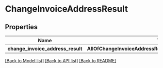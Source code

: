 # ChangeInvoiceAddressResult

## Properties
Name | Type | Description | Notes
------------ | ------------- | ------------- | -------------
**change_invoice_address_result** | **AllOfChangeInvoiceAddressResultChangeInvoiceAddressResult** |  | 

[[Back to Model list]](../README.md#documentation-for-models) [[Back to API list]](../README.md#documentation-for-api-endpoints) [[Back to README]](../README.md)

